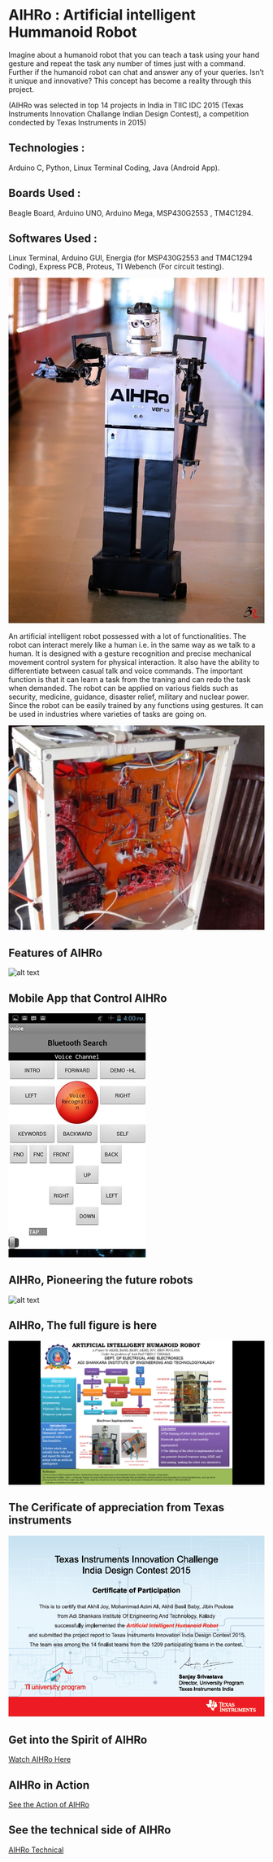 # AIHRo : Artificial intelligent Hummanoid Robot

Imagine about a humanoid robot that you can teach a task using your hand gesture and repeat the task any number of times just with a command. Further if the humanoid robot can chat and answer any of your queries. Isn’t it unique and innovative? This concept has become a reality through this project. 

(AIHRo was selected in top 14 projects in India in TIIC IDC 2015 (Texas Instruments Innovation Challange Indian Design Contest), a competition condected by Texas Instruments in 2015) 

## Technologies : ## 
   Arduino C, Python, Linux Terminal Coding, Java (Android App).
   
## Boards Used : 
   Beagle Board, Arduino UNO, Arduino Mega, MSP430G2553 , TM4C1294.
   
## Softwares Used : 
   Linux Terminal, Arduino GUI, Energia (for MSP430G2553  and TM4C1294 Coding), Express PCB, Proteus, TI Webench (For circuit testing).
   
   
![alt text](https://raw.githubusercontent.com/jibinp/Artificial-intelligent-Hummanoid-Robot-AIHRo-/master/Pics/AIHRo.jpg)  
   
An artificial intelligent robot possessed with a lot of functionalities. The robot can interact merely like a human i.e. in the same way as we talk to a human. It is designed with a gesture recognition and precise mechanical movement control system for physical interaction. It also have the ability to differentiate between casual talk and voice commands. The important function is that it can learn a task from the traning and can redo the task when demanded. The robot can be applied on various fields such as security, medicine, guidance, disaster relief, military and nuclear power. Since the robot can be easily trained by any functions using gestures. It can be used in industries where varieties of tasks are going on.

![alt text](https://raw.githubusercontent.com/jibinp/Artificial-intelligent-Hummanoid-Robot-AIHRo-/master/Pics/AIHRo_Mother_Board.jpg)  

## Features of AIHRo ##
![alt text](https://raw.githubusercontent.com/jibinp/Artificial-intelligent-Hummanoid-Robot-AIHRo-/master/Pics/A11.jpg)


## Mobile App that Control AIHRo ##
   ![alt text](https://raw.githubusercontent.com/jibinp/Artificial-intelligent-Hummanoid-Robot-AIHRo-/master/Pics/Aihro-Mobile-App.jpg)


## AIHRo, Pioneering the future robots ##
![alt text](https://raw.githubusercontent.com/jibinp/Artificial-intelligent-Hummanoid-Robot-AIHRo-/master/Pics/A10.jpg)

## AIHRo, The full figure is here ##
![alt text](https://raw.githubusercontent.com/jibinp/Artificial-intelligent-Hummanoid-Robot-AIHRo-/master/Pics/Aihro-Basics.png)



## The Cerificate of appreciation from Texas instruments ##
![alt text](https://raw.githubusercontent.com/jibinp/Artificial-intelligent-Hummanoid-Robot-AIHRo-/master/Pics/TIIC-2015.png)


## Get into the Spirit of AIHRo ##  
[ Watch AIHRo Here ](https://www.youtube.com/embed/e4UpsxuLVdQ)

## AIHRo in Action ##  
[See the Action of AIHRo](https://www.youtube.com/embed/T2OffaLuMAk)

## See the technical side of AIHRo ##   
[AIHRo Technical](https://www.youtube.com/embed/Ci-ox8ypSN4?list=PLZdijA6Eog24AbQCs4N7C8lgik7gkqYBd)
